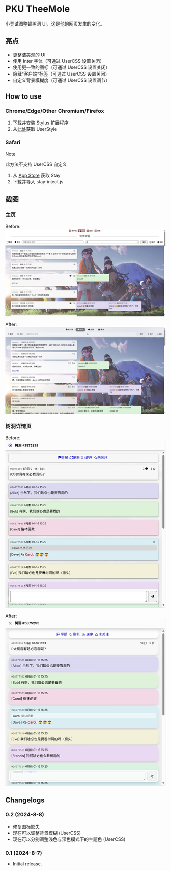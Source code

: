 # PKU TheeMole

小登试图整顿树洞 UI，这是他的网页发生的变化。

## 亮点
- 更整洁美观的 UI
- 使用 Inter 字体（可通过 UserCSS 设置关闭）
- 使用更一致的图标（可通过 UserCSS 设置关闭）
- 隐藏“客户端”标签（可通过 UserCSS 设置关闭）
- 自定义背景模糊度（可通过 UserCSS 设置调节）

## How to use
### Chrome/Edge/Other Chromium/Firefox
1. 下载并安装 Stylus 扩展程序
2. 从[此处](https://userstyles.world/style/17613/pku-theemole)获取 UserStyle

### Safari
> [!NOTE]
> 此方法不支持 UserCSS 自定义

1. 从 [App Store](https://apps.apple.com/cn/app/stay-for-safari-%E6%B5%8F%E8%A7%88%E5%99%A8%E4%BC%B4%E4%BE%A3/id1591620171) 获取 Stay
2. 下载并导入 stay-inject.js

## 截图
### 主页
Before:
![before-home](assets/before-home.png)

After:
![after-home](assets/after-home.png)

### 树洞详情页
Before:
![before-post](assets/before-details.png)

After:
![after-post](assets/after-details.png)

## Changelogs
### 0.2 (2024-8-8)
- 修复图标缺失
- 现在可以调整背景模糊 (UserCSS)
- 现在可以分别调整浅色与深色模式下的主题色 (UserCSS)

### 0.1 (2024-8-7)
- Initial release.
